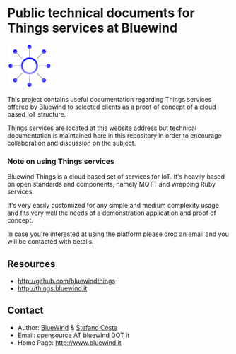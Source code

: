 # Public technical documents for Things services at Bluewind

![Things logo](assets/logo_things.png)

This project contains useful documentation regarding Things services offered by
Bluewind to selected clients as a proof of concept of a cloud based IoT structure.

Things services are located at [this website address](http://things.bluewind.it)
but technical documentation is maintained here in this repository in order to
encourage collaboration and discussion on the subject.

### Note on using Things services

Bluewind Things is a cloud based set of services for IoT. It's heavily based
on open standards and components, namely MQTT and wrapping Ruby services.

It's very easily customized for any simple and medium complexity usage and fits
very well the needs of a demonstration application and proof of concept.

In case you're interested at using the platform please drop an email and you
will be contacted with details.

Resources
---------

* http://github.com/bluewindthings
* http://things.bluewind.it


Contact
---------

* Author: [BlueWind](http://www.bluewind.it) & [Stefano Costa](https://github.com/stefanoco)
* Email: opensource AT bluewind DOT it
* Home Page: http://www.bluewind.it
